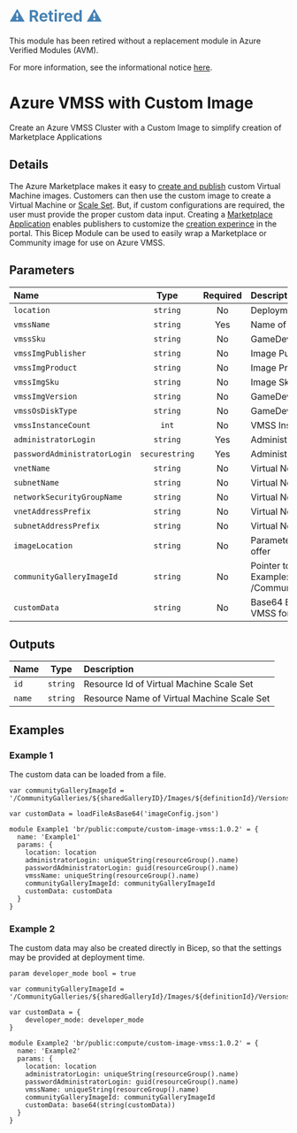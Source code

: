 <h1 style="color: steelblue;">⚠️ Retired ⚠️</h1>

This module has been retired without a replacement module in Azure Verified Modules (AVM).

For more information, see the informational notice [here](https://github.com/Azure/bicep-registry-modules?tab=readme-ov-file#%EF%B8%8F-upcoming-changes-%EF%B8%8F).

# Azure VMSS with Custom Image

Create an Azure VMSS Cluster with a Custom Image to simplify creation of Marketplace Applications

## Details

The Azure Marketplace makes it easy to [create and publish](https://learn.microsoft.com/en-us/azure/marketplace/azure-vm-use-own-image) custom Virtual Machine images.
Customers can then use the custom image to create a Virtual Machine or [Scale Set](https://learn.microsoft.com/en-us/azure/virtual-machine-scale-sets/overview). But, if custom configurations are required, the user must provide the proper custom data input. Creating a [Marketplace Application](https://learn.microsoft.com/en-us/azure/marketplace/azure-app-offer-setup) enables publishers to customize the [creation experince](https://learn.microsoft.com/en-us/azure/azure-resource-manager/managed-applications/create-uidefinition-overview) in the portal.
This Bicep Module can be used to easily wrap a Marketplace or Community image for use on Azure VMSS.

## Parameters

| Name                         | Type           | Required | Description                                                                                                              |
| :--------------------------- | :------------: | :------: | :----------------------------------------------------------------------------------------------------------------------- |
| `location`                   | `string`       | No       | Deployment Location                                                                                                      |
| `vmssName`                   | `string`       | Yes      | Name of VMSS Cluster                                                                                                     |
| `vmssSku`                    | `string`       | No       | GameDev Sku                                                                                                              |
| `vmssImgPublisher`           | `string`       | No       | Image Publisher                                                                                                          |
| `vmssImgProduct`             | `string`       | No       | Image Product Id                                                                                                         |
| `vmssImgSku`                 | `string`       | No       | Image Sku                                                                                                                |
| `vmssImgVersion`             | `string`       | No       | GameDev Image Product Id                                                                                                 |
| `vmssOsDiskType`             | `string`       | No       | GameDev Disk Type                                                                                                        |
| `vmssInstanceCount`          | `int`          | No       | VMSS Instance Count                                                                                                      |
| `administratorLogin`         | `string`       | Yes      | Administrator Login for access                                                                                           |
| `passwordAdministratorLogin` | `securestring` | Yes      | Administrator Password for access                                                                                        |
| `vnetName`                   | `string`       | No       | Virtual Network Resource Name                                                                                            |
| `subnetName`                 | `string`       | No       | Virtual Network Subnet Name                                                                                              |
| `networkSecurityGroupName`   | `string`       | No       | Virtual Network Security Group Name                                                                                      |
| `vnetAddressPrefix`          | `string`       | No       | Virtual Network Address Prefix                                                                                           |
| `subnetAddressPrefix`        | `string`       | No       | Virtual Network Subnet Address Prefix                                                                                    |
| `imageLocation`              | `string`       | No       | Parameter used for debugging with trail offer                                                                            |
| `communityGalleryImageId`    | `string`       | No       | Pointer to community gallery image. Example: /CommunityGalleries/<sharedGallery>/Images/<definition>/Versions/<imageVer> |
| `customData`                 | `string`       | No       | Base64 Encoded string to provide to VMSS for configuration                                                               |

## Outputs

| Name   | Type     | Description                                |
| :----- | :------: | :----------------------------------------- |
| `id`   | `string` | Resource Id of Virtual Machine Scale Set   |
| `name` | `string` | Resource Name of Virtual Machine Scale Set |

## Examples

### Example 1

The custom data can be loaded from a file.

```bicep
var communityGalleryImageId = '/CommunityGalleries/${sharedGalleryID}/Images/${definitionId}/Versions/${imageVer}'

var customData = loadFileAsBase64('imageConfig.json')

module Example1 'br/public:compute/custom-image-vmss:1.0.2' = {
  name: 'Example1'
  params: {
    location: location
    administratorLogin: uniqueString(resourceGroup().name)
    passwordAdministratorLogin: guid(resourceGroup().name)
    vmssName: uniqueString(resourceGroup().name)
    communityGalleryImageId: communityGalleryImageId
    customData: customData
  }
}

```

### Example 2

The custom data may also be created directly in Bicep, so that the settings may be provided at deployment time.

```bicep
param developer_mode bool = true

var communityGalleryImageId = '/CommunityGalleries/${sharedGalleryId}/Images/${definitionId}/Versions/${imageVer}'

var customData = {
    developer_mode: developer_mode
}

module Example2 'br/public:compute/custom-image-vmss:1.0.2' = {
  name: 'Example2'
  params: {
    location: location
    administratorLogin: uniqueString(resourceGroup().name)
    passwordAdministratorLogin: guid(resourceGroup().name)
    vmssName: uniqueString(resourceGroup().name)
    communityGalleryImageId: communityGalleryImageId
    customData: base64(string(customData))
  }
}

```
